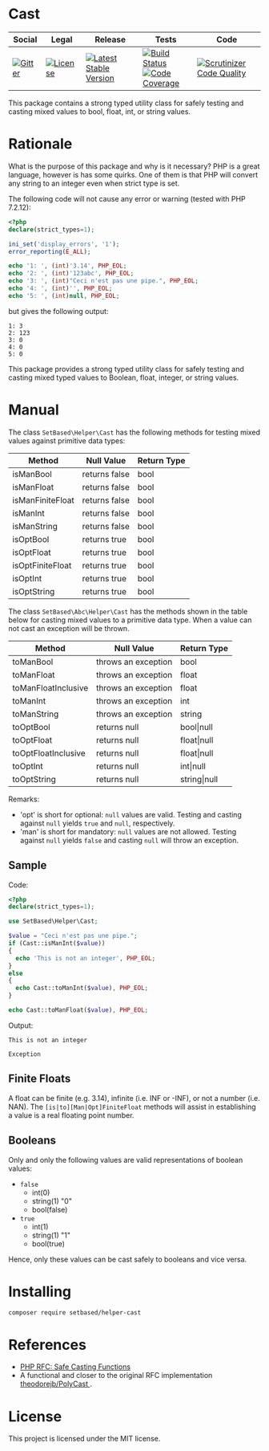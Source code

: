 # Cast

<table>
<thead>
<tr>
<th>Social</th>
<th>Legal</th>
<th>Release</th>
<th>Tests</th>
<th>Code</th>
</tr>
</thead>
<tbody>
<tr>
<td>
<a href="https://gitter.im/SetBased/php-abc?utm_source=badge&utm_medium=badge&utm_campaign=pr-badge"><img src="https://badges.gitter.im/SetBased/php-abc.svg" alt="Gitter"/></a>
</td>
<td>
<a href="https://packagist.org/packages/setbased/helper-cast"><img src="https://poser.pugx.org/setbased/helper-cast/license" alt="License"/></a>
</td>
<td>
<a href="https://packagist.org/packages/setbased/helper-cast"><img src="https://poser.pugx.org/setbased/helper-cast/v/stable" alt="Latest Stable Version"/></a><br/>
</td>
<td>
<a href="https://github.com/SetBased/php-helper-cast/actions/workflows/unit.yml"><img src="https://github.com/SetBased/php-helper-cast/actions/workflows/unit.yml/badge.svg" alt="Build Status"/></a><br/>
<a href="https://codecov.io/gh/SetBased/php-helper-cast"><img src="https://codecov.io/gh/SetBased/php-helper-cast/branch/master/graph/badge.svg" alt="Code Coverage"/></a>
</td>
<td>
<a href="https://scrutinizer-ci.com/g/SetBased/php-helper-cast/?branch=master"><img src="https://scrutinizer-ci.com/g/SetBased/php-helper-cast/badges/quality-score.png?b=master" alt="Scrutinizer Code Quality"/></a>
</td>
</tr>
</tbody>
</table>

This package contains a strong typed utility class for safely testing and casting mixed values to bool, float, int, or
string values.

# Rationale

What is the purpose of this package and why is it necessary?
PHP is a great language, however is has some quirks. One of them is that PHP will convert any string to an integer even
when strict type is set.

The following code will not cause any error or warning (tested with PHP 7.2.12):
```php
<?php
declare(strict_types=1);

ini_set('display_errors', '1');
error_reporting(E_ALL);

echo '1: ', (int)'3.14', PHP_EOL;
echo '2: ', (int)'123abc', PHP_EOL;
echo '3: ', (int)"Ceci n'est pas une pipe.", PHP_EOL;
echo '4: ', (int)'', PHP_EOL;
echo '5: ', (int)null, PHP_EOL;
```
but gives the following output:
```text
1: 3
2: 123
3: 0
4: 0
5: 0
```

This package provides a strong typed utility class for safely testing and casting mixed typed values to Boolean,
float, integer, or string values.

# Manual

The class `SetBased\Helper\Cast` has the following methods for testing mixed values against primitive data types:

| Method           | Null Value    | Return Type |
|------------------|---------------|-------------|
| isManBool        | returns false | bool        |
| isManFloat       | returns false | bool        |
| isManFiniteFloat | returns false | bool        |
| isManInt         | returns false | bool        |
| isManString      | returns false | bool        |
| isOptBool        | returns true  | bool        |
| isOptFloat       | returns true  | bool        |
| isOptFiniteFloat | returns true  | bool        |
| isOptInt         | returns true  | bool        |
| isOptString      | returns true  | bool        |

The class `SetBased\Abc\Helper\Cast` has the methods shown in the table below for casting mixed values to a primitive
data type. When a value can not cast an exception will be thrown.

| Method              | Null Value           | Return Type  |
|---------------------|----------------------|--------------|
| toManBool           | throws an exception  | bool         |
| toManFloat          | throws an exception  | float        |
| toManFloatInclusive | throws an exception  | float        |
| toManInt            | throws an exception  | int          |
| toManString         | throws an exception  | string       |
| toOptBool           | returns null         | bool\|null   |
| toOptFloat          | returns null         | float\|null  |
| toOptFloatInclusive | returns null         | float\|null  |
| toOptInt            | returns null         | int\|null    |
| toOptString         | returns null         | string\|null |

Remarks:
 * 'opt' is short for optional:  `null` values are valid. Testing and casting against `null` yields `true` and `null`, respectively.
 * 'man' is short for mandatory: `null` values are not allowed. Testing against `null` yields `false` and casting `null` will throw an exception.

## Sample

Code:

```php
<?php
declare(strict_types=1);

use SetBased\Helper\Cast;

$value = "Ceci n'est pas une pipe.";
if (Cast::isManInt($value))
{
  echo 'This is not an integer', PHP_EOL;
}
else
{
  echo Cast::toManInt($value), PHP_EOL;
}

echo Cast::toManFloat($value), PHP_EOL;
```

Output:
```
This is not an integer

Exception
```

## Finite Floats

A float can be finite (e.g. 3.14), infinite (i.e. INF or -INF), or not a number (i.e. NAN). The
`[is|to][Man|Opt]FiniteFloat` methods will assist in establishing a value is a real floating point number.

## Booleans

Only and only the following values are valid representations of boolean values:
* `false`
  * int(0)
  * string(1) "0"
  * bool(false)
* `true`
  * int(1)
  * string(1) "1"
  * bool(true)

Hence, only these values can be cast safely to booleans and vice versa.


# Installing

```
composer require setbased/helper-cast
```


# References

* [PHP RFC: Safe Casting Functions](https://wiki.php.net/rfc/safe_cast)
* A functional and closer to the original RFC implementation [theodorejb/PolyCast
](https://github.com/theodorejb/PolyCast).


#  License

This project is licensed under the MIT license.
